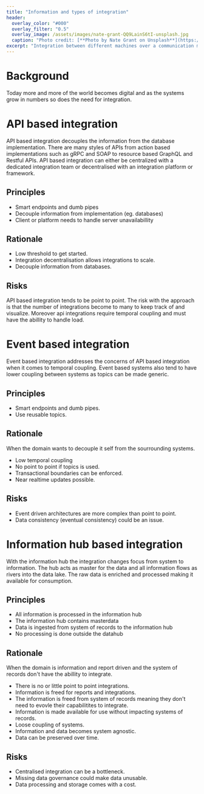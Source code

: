 ```yaml
---
title: "Information and types of integration"
header:
  overlay_color: "#000"
  overlay_filter: "0.5"
  overlay_image: /assets/images/nate-grant-QQ9LainS6tI-unsplash.jpg
  caption: "Photo credit: [**Photo by Nate Grant on Unsplash**](https://unsplash.com)"
excerpt: "Integration between different machines over a communication medium"
---
```


# Background
Today more and more of the world becomes digital and as the systems grow in numbers so does the need for integration.

# API based integration
API based integration decouples the information from the database implementation. There are many styles of APIs from action based implementations such as gRPC and SOAP to resource based GraphQL and Restful APIs.
API based integration can either be centralized with a dedicated integration team or decentralised with an integration platform or framework.

## Principles
- Smart endpoints and dumb pipes
- Decouple information from implementation (eg. databases)
- Client or platform needs to handle server unavailabillity

## Rationale
- Low threshold to get started.
- Integration decentralisation allows integrations to scale.
- Decouple information from databases.

## Risks
API based integration tends to be point to point. The risk with the approach is that the number of integrations become to many to keep track of and visualize. Moreover api integrations require temporal coupling and must have the abillity to handle load.

# Event based integration
Event based integration addresses the concerns of API based integration when it comes to temporal coupling. Event based systems also tend to have lower coupling between systems as topics can be made generic.

## Principles
- Smart endpoints and dumb pipes.
- Use reusable topics.

## Rationale
When the domain wants to decouple it self from the sourrounding systems.
- Low temporal coupling
- No point to point if topics is used.
- Transactional boundaries can be enforced.
- Near realtime updates possible.

## Risks
- Event driven architectures are more complex than point to point.
- Data consistency (eventual consistency) could be an issue.

# Information hub based integration
With the information hub the integration changes focus from system to information. The hub acts as master for the data and all information flows as rivers into the data lake. The raw data is enriched and processed making it available for consumption. 

## Principles
- All information is processed in the information hub
- The information hub contains masterdata
- Data is ingested from system of records to the information hub
- No processing is done outside the datahub

## Rationale
When the domain is information and report driven and the system of records don't have the abillity to integrate.
- There is no or little point to point integrations.
- Information is freed for reports and integrations. 
- The information is freed from system of records meaning they don't need to evovle their capabilitites to integrate. 
- Information is made available for use without impacting systems of records.
- Loose coupling of systems.
- Information and data becomes system agnostic.
- Data can be preserved over time.

## Risks
- Centralised integration can be a bottleneck.
- Missing data governance could make data unusable.
- Data processing and storage comes with a cost.
